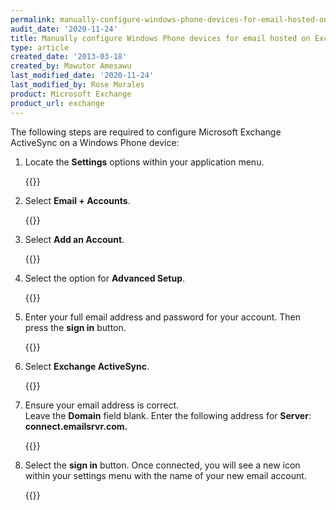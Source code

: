 ```yaml
---
permalink: manually-configure-windows-phone-devices-for-email-hosted-on-exchange-2010/
audit_date: '2020-11-24'
title: Manually configure Windows Phone devices for email hosted on Exchange 2010
type: article
created_date: '2013-03-18'
created_by: Mawutor Amesawu
last_modified_date: '2020-11-24'
last_modified_by: Rose Morales
product: Microsoft Exchange
product_url: exchange
---
```


The following steps are required to configure Microsoft Exchange
ActiveSync on a Windows Phone device:

1. Locate the **Settings** options within your application menu.

   {{<image src="0000.png" alt="" title="">}}

2. Select **Email + Accounts**.

   {{<image src="image002_2.png" alt="" title="">}}

3. Select **Add an Account**.

   {{<image src="image003_2.png" alt="" title="">}}

4. Select the option for **Advanced Setup**.

   {{<image src="image004_2.png" alt="" title="">}}

5. Enter your full email address and password for your account.
   Then press the **sign in** button.

   {{<image src="image005_2.png" alt="" title="">}}

6. Select **Exchange ActiveSync**.

   {{<image src="image006_2.png" alt="" title="">}}

7. Ensure your email address is correct.  
   Leave the **Domain** field blank.
   Enter the following address for **Server**: **connect.emailsrvr.com.**

   {{<image src="image001_2.png" alt="" title="">}}

8. Select the **sign in** button. Once connected, you will see a
   new icon within your settings menu with the name of your new email
   account.

   {{<image src="image007_2.png" alt="" title="">}}
